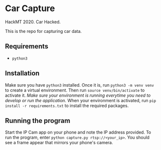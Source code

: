 # Car Capture

HackMT 2020. Car Hacked.

This is the repo for capturing car data.

## Requirements
- `python3`

## Installation
Make sure you have `python3` installed. Once it is, run `python3 -m venv venv` to create a virtual environment. Then run `source venv/bin/activate` to activate it. *Make sure your environment is running everytime you need to develop or run the application.* When your environment is activated, run `pip install -r requirements.txt` to install the required packages.

## Running the program
Start the IP Cam app on your phone and note the IP address provided. To run the program, enter `python capture.py rtsp://<your_ip>`. You should see a frame appear that mirrors your phone's camera.
